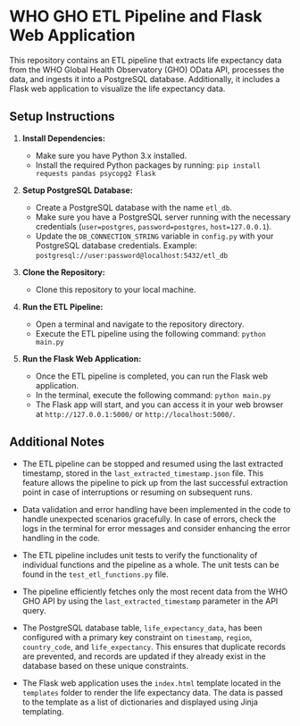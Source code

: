 # WHO GHO ETL Pipeline and Flask Web Application

This repository contains an ETL pipeline that extracts life expectancy data from the WHO Global Health Observatory (GHO) OData API, processes the data, and ingests it into a PostgreSQL database. Additionally, it includes a Flask web application to visualize the life expectancy data.

## Setup Instructions

1. **Install Dependencies:**
   - Make sure you have Python 3.x installed.
   - Install the required Python packages by running: `pip install requests pandas psycopg2 Flask`

2. **Setup PostgreSQL Database:**
   - Create a PostgreSQL database with the name `etl_db`.
   - Make sure you have a PostgreSQL server running with the necessary credentials (`user=postgres`, `password=postgres`, `host=127.0.0.1`).
   - Update the `DB_CONNECTION_STRING` variable in `config.py` with your PostgreSQL database credentials. Example: `postgresql://user:password@localhost:5432/etl_db`

3. **Clone the Repository:**
   - Clone this repository to your local machine.

4. **Run the ETL Pipeline:**
   - Open a terminal and navigate to the repository directory.
   - Execute the ETL pipeline using the following command: `python main.py`

5. **Run the Flask Web Application:**
   - Once the ETL pipeline is completed, you can run the Flask web application.
   - In the terminal, execute the following command: `python main.py`
   - The Flask app will start, and you can access it in your web browser at `http://127.0.0.1:5000/` or `http://localhost:5000/`.

## Additional Notes

- The ETL pipeline can be stopped and resumed using the last extracted timestamp, stored in the `last_extracted_timestamp.json` file. This feature allows the pipeline to pick up from the last successful extraction point in case of interruptions or resuming on subsequent runs.
- Data validation and error handling have been implemented in the code to handle unexpected scenarios gracefully. In case of errors, check the logs in the terminal for error messages and consider enhancing the error handling in the code.
- The ETL pipeline includes unit tests to verify the functionality of individual functions and the pipeline as a whole. The unit tests can be found in the `test_etl_functions.py` file.
- The pipeline efficiently fetches only the most recent data from the WHO GHO API by using the `last_extracted_timestamp` parameter in the API query.
- The PostgreSQL database table, `life_expectancy_data`, has been configured with a primary key constraint on `timestamp`, `region`, `country_code`, and `life_expectancy`. This ensures that duplicate records are prevented, and records are updated if they already exist in the database based on these unique constraints.

- The Flask web application uses the `index.html` template located in the `templates` folder to render the life expectancy data. The data is passed to the template as a list of dictionaries and displayed using Jinja templating.

